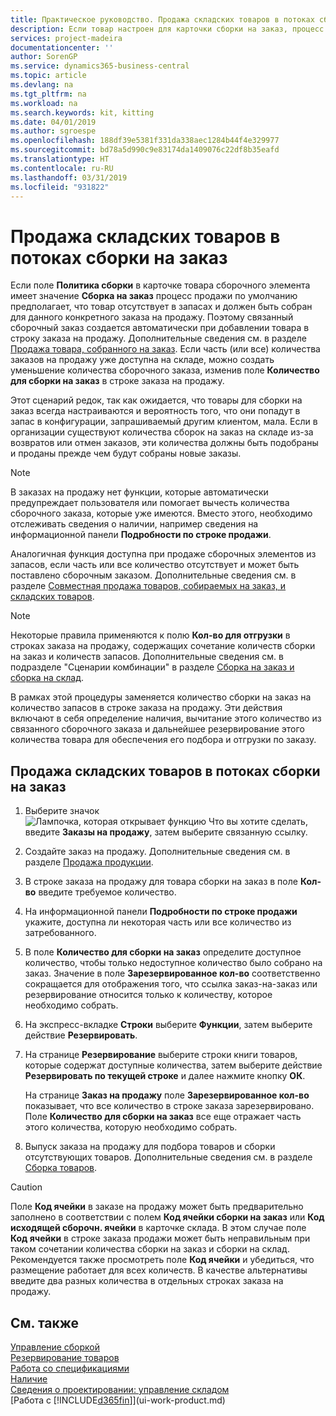 ```yaml
---
title: Практическое руководство. Продажа складских товаров в потоках сборки на заказ | Документы Майкрософт
description: Если товар настроен для карточки сборки на заказ, процесс продажи по умолчанию предполагает, что товар отсутствует в запасах и должен быть собран для данного конкретного заказа на продажу. Поэтому связанный сборочный заказ создается автоматически при добавлении товара в строку заказа на продажу.
services: project-madeira
documentationcenter: ''
author: SorenGP
ms.service: dynamics365-business-central
ms.topic: article
ms.devlang: na
ms.tgt_pltfrm: na
ms.workload: na
ms.search.keywords: kit, kitting
ms.date: 04/01/2019
ms.author: sgroespe
ms.openlocfilehash: 188df39e5381f331da338aec1284b44f4e329977
ms.sourcegitcommit: bd78a5d990c9e83174da1409076c22df8b35eafd
ms.translationtype: HT
ms.contentlocale: ru-RU
ms.lasthandoff: 03/31/2019
ms.locfileid: "931822"
---
```

# <a name="sell-inventory-items-in-assemble-to-order-flows"></a>Продажа складских товаров в потоках сборки на заказ
Если поле **Политика сборки** в карточке товара сборочного элемента имеет значение **Сборка на заказ** процесс продажи по умолчанию предполагает, что товар отсутствует в запасах и должен быть собран для данного конкретного заказа на продажу. Поэтому связанный сборочный заказ создается автоматически при добавлении товара в строку заказа на продажу. Дополнительные сведения см. в разделе [Продажа товара, собранного на заказ](assembly-how-to-sell-items-assembled-to-order.md). Если часть (или все) количества заказов на продажу уже доступна на складе, можно создать уменьшение количества сборочного заказа, изменив поле **Количество для сборки на заказ** в строке заказа на продажу.  

Этот сценарий редок, так как ожидается, что товары для сборки на заказ всегда настраиваются и вероятность того, что они попадут в запас в конфигурации, запрашиваемый другим клиентом, мала. Если в организации существуют количества сборок на заказ на складе из-за возвратов или отмен заказов, эти количества должны быть подобраны и проданы прежде чем будут собраны новые заказы.  

> [!NOTE]  
>  В заказах на продажу нет функции, которые автоматически предупреждает пользователя или помогает вычесть количества сборочного заказа, которые уже имеются. Вместо этого, необходимо отслеживать сведения о наличии, например сведения на информационной панели **Подробности по строке продажи**.  

Аналогичная функция доступна при продаже сборочных элементов из запасов, если часть или все количество отсутствует и может быть поставлено сборочным заказом. Дополнительные сведения см. в разделе [Совместная продажа товаров, собираемых на заказ, и складских товаров](assembly-how-to-sell-assemble-to-order-items-and-inventory-items-together.md).  

> [!NOTE]  
>  Некоторые правила применяются к полю **Кол-во для отгрузки** в строках заказа на продажу, содержащих сочетание количеств сборки на заказ и количеств запасов. Дополнительные сведения см. в подразделе "Сценарии комбинации" в разделе [Сборка на заказ и сборка на склад](assembly-assemble-to-order-or-assemble-to-stock.md).  

В рамках этой процедуры заменяется количество сборки на заказ на количество запасов в строке заказа на продажу. Эти действия включают в себя определение наличия, вычитание этого количество из связанного сборочного заказа и дальнейшее резервирование этого количества товара для обеспечения его подбора и отгрузки по заказу.  

## <a name="to-sell-inventory-items-in-assemble-to-order-flows"></a>Продажа складских товаров в потоках сборки на заказ  
1.  Выберите значок ![Лампочка, которая открывает функцию Что вы хотите сделать](media/ui-search/search_small.png "Что вы хотите сделать"), введите **Заказы на продажу**, затем выберите связанную ссылку.  
2.  Создайте заказ на продажу. Дополнительные сведения см. в разделе [Продажа продукции](sales-how-sell-products.md).  
3.  В строке заказа на продажу для товара сборки на заказ в поле **Кол-во** введите требуемое количество.  
4.  На информационной панели **Подробности по строке продажи** укажите, доступна ли некоторая часть или все количество из затребованного.  
5.  В поле **Количество для сборки на заказ** определите доступное количество, чтобы только недоступное количество было собрано на заказ. Значение в поле **Зарезервированное кол-во** соответственно сокращается для отображения того, что ссылка заказ-на-заказ или резервирование относится только к количеству, которое необходимо собрать.  
6.  На экспресс-вкладке **Строки** выберите **Функции**, затем выберите действие **Резервировать**.  
7.  На странице **Резервирование** выберите строки книги товаров, которые содержат доступные количества, затем выберите действие **Резервировать по текущей строке** и далее нажмите кнопку **ОК**.  

    На странице **Заказ на продажу** поле **Зарезервированное кол-во** показывает, что все количество в строке заказа зарезервировано. Поле **Количество для сборки на заказ** все еще отражает часть этого количества, которую необходимо собрать.  

8.  Выпуск заказа на продажу для подбора товаров и сборки отсутствующих товаров. Дополнительные сведения см. в разделе [Сборка товаров](assembly-how-to-assemble-items.md).  

> [!CAUTION]  
>  Поле **Код ячейки** в заказе на продажу может быть предварительно заполнено в соответствии с полем **Код ячейки сборки на заказ** или **Код исходящей сборочн. ячейки** в карточке склада. В этом случае поле **Код ячейки** в строке заказа продажи может быть неправильным при таком сочетании количества сборки на заказ и сборки на склад. Рекомендуется также просмотреть поле **Код ячейки** и убедиться, что размещение работает для всех количеств. В качестве альтернативы введите два разных количества в отдельных строках заказа на продажу.  

## <a name="see-also"></a>См. также  
[Управление сборкой](assembly-assemble-items.md)  
[Резервирование товаров](inventory-how-to-reserve-items.md)  
[Работа со спецификациями](inventory-how-work-BOMs.md)  
[Наличие](inventory-manage-inventory.md)  
[Сведения о проектировании: управление складом](design-details-warehouse-management.md)  
[Работа с [!INCLUDE[d365fin](includes/d365fin_md.md)]](ui-work-product.md)
